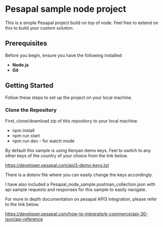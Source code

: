 # Pesapal sample node project

This is a simple Pesapal project build on top of node. 
Feel free to extend on this to build your custom solution.

## Prerequisites
Before you begin, ensure you have the following installed:
- **Node.js**
- **Git**

## Getting Started
Follow these steps to set up the project on your local machine.

### Clone the Repository
First, clone/download zip of this repository to your local machine.

- npm install
- npm run start
- npm run dev - for watch mode

By default this sample is using Kenyan demo keys. Feel to switch to any other keys of the country of your choice from the link below.

https://developer.pesapal.com/api3-demo-keys.txt

There is a dotenv file  where you can easily change the keys accordingly.

I have also included a Pesapal_node_sample.postman_collection.json with api sample requests and responses for this sample to easily navigate.

For more in depth documentation on pesapal API3 integration, please refer to the link below.

https://developer.pesapal.com/how-to-integrate/e-commerce/api-30-json/api-reference

